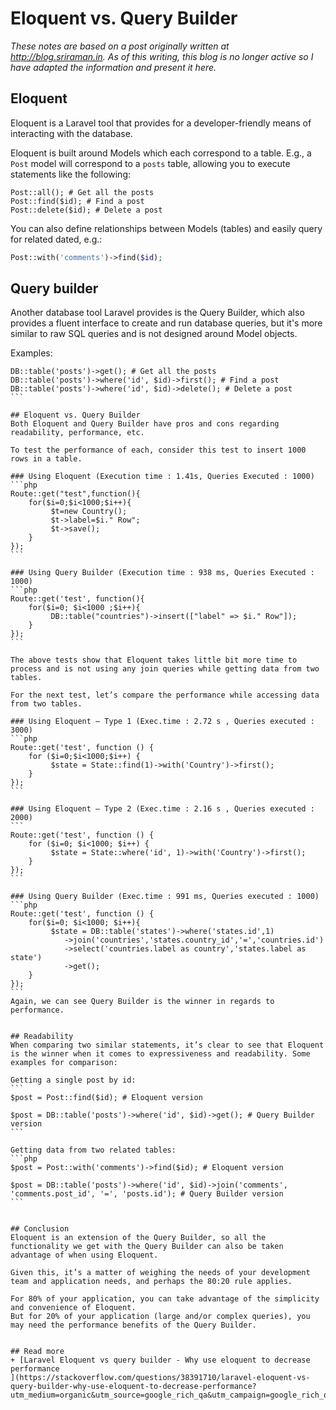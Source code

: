 # Eloquent vs. Query Builder 
*These notes are based on a post originally written at <http://blog.sriraman.in>. As of this writing, this blog is no longer active so I have adapted the information and present it here.*


## Eloquent
Eloquent is a Laravel tool that provides for a developer-friendly means of interacting with the database. 

Eloquent is built around Models which each correspond to a table. E.g., a `Post` model will correspond to a `posts` table, allowing you to execute statements like the following:

```
Post::all(); # Get all the posts
Post::find($id); # Find a post
Post::delete($id); # Delete a post
```

You can also define relationships between Models (tables) and easily query for related dated, e.g.:

```php
Post::with('comments')->find($id);
``` 

## Query builder
Another database tool Laravel provides is the Query Builder, which also provides a fluent interface to create and run database queries, but it's more similar to raw SQL queries and is not designed around Model objects.

Examples:
``````
DB::table('posts')->get(); # Get all the posts
DB::table('posts')->where('id', $id)->first(); # Find a post
DB::table('posts')->where('id', $id)->delete(); # Delete a post
```

## Eloquent vs. Query Builder
Both Eloquent and Query Builder have pros and cons regarding readability, performance, etc.

To test the performance of each, consider this test to insert 1000 rows in a table.

### Using Eloquent (Execution time : 1.41s, Queries Executed : 1000)
```php
Route::get("test",function(){
    for($i=0;$i<1000;$i++){
         $t=new Country();
         $t->label=$i." Row";
         $t->save();
    }
});
```

### Using Query Builder (Execution time : 938 ms, Queries Executed : 1000)
```php
Route::get('test', function(){
    for($i=0; $i<1000 ;$i++){
         DB::table("countries")->insert(["label" => $i." Row"]);
    }
});
```

The above tests show that Eloquent takes little bit more time to process and is not using any join queries while getting data from two tables. 

For the next test, let’s compare the performance while accessing data from two tables.

### Using Eloquent – Type 1 (Exec.time : 2.72 s , Queries executed : 3000)
```php
Route::get('test', function () {
    for ($i=0;$i<1000;$i++) {
         $state = State::find(1)->with('Country')->first();
    }
});
```

### Using Eloquent – Type 2 (Exec.time : 2.16 s , Queries executed : 2000)
```
Route::get('test', function () {
    for ($i=0; $i<1000; $i++) {
         $state = State::where('id', 1)->with('Country')->first();
    }
});
```

### Using Query Builder (Exec.time : 991 ms, Queries executed : 1000)
```php
Route::get('test', function () {
    for($i=0; $i<1000; $i++){
         $state = DB::table('states')->where('states.id',1)
            ->join('countries','states.country_id','=','countries.id')
            ->select('countries.label as country','states.label as state')
            ->get();
    }
});
```
Again, we can see Query Builder is the winner in regards to performance.


## Readability
When comparing two similar statements, it’s clear to see that Eloquent is the winner when it comes to expressiveness and readability. Some examples for comparison:

Getting a single post by id:
```
$post = Post::find($id); # Eloquent version

$post = DB::table('posts')->where('id', $id)->get(); # Query Builder version
```

Getting data from two related tables:
```php
$post = Post::with('comments')->find($id); # Eloquent version

$post = DB::table('posts')->where('id', $id)->join('comments', 'comments.post_id', '=', 'posts.id'); # Query Builder version
```


## Conclusion
Eloquent is an extension of the Query Builder, so all the functionality we get with the Query Builder can also be taken advantage of when using Eloquent.

Given this, it’s a matter of weighing the needs of your development team and application needs, and perhaps the 80:20 rule applies.

For 80% of your application, you can take advantage of the simplicity and convenience of Eloquent.
But for 20% of your application (large and/or complex queries), you may need the performance benefits of the Query Builder.


## Read more
+ [Laravel Eloquent vs query builder - Why use eloquent to decrease performance
](https://stackoverflow.com/questions/38391710/laravel-eloquent-vs-query-builder-why-use-eloquent-to-decrease-performance?utm_medium=organic&utm_source=google_rich_qa&utm_campaign=google_rich_qa)